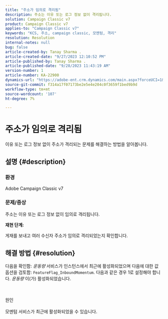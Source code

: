 ```yaml
---
title: "주소가 임의로 격리됨"
description: 주소는 이유 또는 로그 정보 없이 격리됩니다.
solution: Campaign Classic v7
product: Campaign Classic v7
applies-to: "Campaign Classic v7"
keywords: "KCS, 주소, campaign classic, 모멘텀, 격리"
resolution: Resolution
internal-notes: null
bug: false
article-created-by: Tanay Sharma .
article-created-date: "9/27/2023 12:10:52 PM"
article-published-by: Tanay Sharma .
article-published-date: "9/28/2023 11:43:19 AM"
version-number: 1
article-number: KA-22900
dynamics-url: "https://adobe-ent.crm.dynamics.com/main.aspx?forceUCI=1&pagetype=entityrecord&etn=knowledgearticle&id=9cab96e6-2e5d-ee11-be6f-6045bd006295"
source-git-commit: f314a17f07173be2e5e4e204c0f3659f1bed9b9d
workflow-type: tm+mt
source-wordcount: '107'
ht-degree: 7%

---
```


# 주소가 임의로 격리됨


이유 또는 로그 정보 없이 주소가 격리되는 문제를 해결하는 방법을 알아봅니다.

## 설명 {#description}


### 환경

Adobe Campaign Classic v7



### 문제/증상

주소는 이유 또는 로그 정보 없이 임의로 격리됩니다.



<b>재현 단계:</b>

게재를 보내고 여러 수신자 주소가 임의로 격리되었는지 확인합니다.


## 해결 방법 {#resolution}


다음을 확인함: *운동량* 서비스가 인스턴스에서 최근에 활성화되었으며 다음에 대한 값 옵션을 검토함: `FeatureFlag_InboundMomentum`. 다음과 같은 경우 1로 설정해야 합니다. *운동량* 이(가) 활성화되었습니다.


<br><br>원인<br><br>
모멘텀 서비스가 최근에 활성화되었을 수 있습니다.


